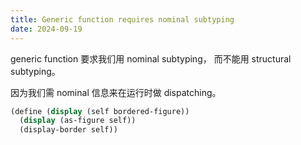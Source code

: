 ```yaml
---
title: Generic function requires nominal subtyping
date: 2024-09-19
---
```


generic function 要求我们用 nominal subtyping，
而不能用 structural subtyping。

因为我们需 nominal 信息来在运行时做 dispatching。

```scheme
(define (display (self bordered-figure))
  (display (as-figure self))
  (display-border self))
```
